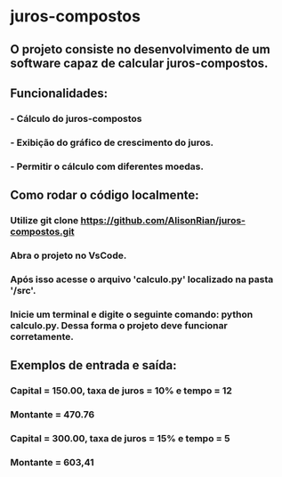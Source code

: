 # juros-compostos
## O projeto consiste no desenvolvimento de um software capaz de calcular juros-compostos.
## Funcionalidades: 
### - Cálculo do juros-compostos
### - Exibição do gráfico de crescimento do juros.
### - Permitir o cálculo com diferentes moedas.

## Como rodar o código localmente:
### Utilize git clone https://github.com/AlisonRian/juros-compostos.git
### Abra o projeto no VsCode.
### Após isso acesse o arquivo 'calculo.py' localizado na pasta '/src'.
### Inicie um terminal e digite o seguinte comando: python calculo.py. Dessa forma o projeto deve funcionar corretamente.

## Exemplos de entrada e saída:
### Capital = 150.00, taxa de juros = 10% e tempo = 12 
### Montante = 470.76

### Capital = 300.00, taxa de juros = 15% e tempo = 5 
### Montante = 603,41